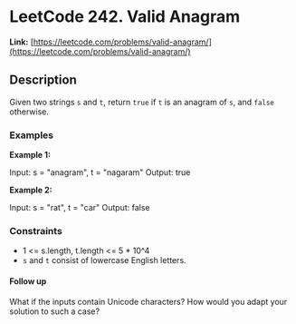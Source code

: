 # LeetCode 242. Valid Anagram

**Link:** [https://leetcode.com/problems/valid-anagram/](https://leetcode.com/problems/valid-anagram/)

## Description

Given two strings `s` and `t`, return `true` if `t` is an anagram of `s`, and `false` otherwise.

### Examples

**Example 1:**

Input: s = "anagram", t = "nagaram"
Output: true

**Example 2:**

Input: s = "rat", t = "car"
Output: false

### Constraints

- 1 <= s.length, t.length <= 5 * 10^4
- `s` and `t` consist of lowercase English letters.

#### Follow up
What if the inputs contain Unicode characters? How would you adapt your solution to such a case?
